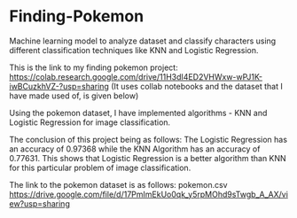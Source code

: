 # Finding-Pokemon
Machine learning model to analyze dataset and classify characters using different classification techniques like KNN and Logistic Regression.

This is the link to my finding pokemon project: https://colab.research.google.com/drive/11H3dI4ED2VHWxw-wPJ1K-iwBCuzkhVZ-?usp=sharing
(It uses collab notebooks and the dataset that I have made used of, is given below)

Using the pokemon dataset, I have implemented algorithms - KNN and Logistic Regression for image classification.

The conclusion of this project being as follows: The Logistic Regression has an accuracy of 0.97368 while the KNN Algorithm has an accuracy of 0.77631. 
This shows that Logistic Regression is a better algorithm than KNN for this particular problem of image classification.

The link to the pokemon dataset is as follows: pokemon.csv https://drive.google.com/file/d/17PmImEkUo0qk_y5rpMOhd9sTwgb_A_AX/view?usp=sharing
